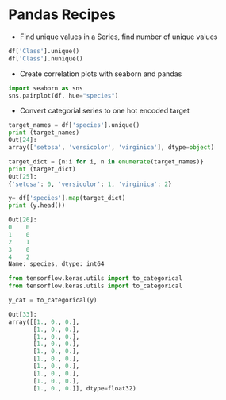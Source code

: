 # Pandas Recipes

* Find unique values in a Series, find number of unique values
```python
df['Class'].unique()
df['Class'].nunique()
```

* Create correlation plots with seaborn and pandas
```py
import seaborn as sns
sns.pairplot(df, hue="species")
```

* Convert categorial series to one hot encoded target
```py
target_names = df['species'].unique()
print (target_names)
Out[24]:
array(['setosa', 'versicolor', 'virginica'], dtype=object)

target_dict = {n:i for i, n in enumerate(target_names)}
print (target_dict)
Out[25]:
{'setosa': 0, 'versicolor': 1, 'virginica': 2}

y= df['species'].map(target_dict)
print (y.head())

Out[26]:
0    0
1    0
2    1
3    0
4    2
Name: species, dtype: int64

from tensorflow.keras.utils import to_categorical
from tensorflow.keras.utils import to_categorical

y_cat = to_categorical(y)

Out[33]:
array([[1., 0., 0.],
       [1., 0., 0.],
       [1., 0., 0.],
       [1., 0., 0.],
       [1., 0., 0.],
       [1., 0., 0.],
       [1., 0., 0.],
       [1., 0., 0.],
       [1., 0., 0.],
       [1., 0., 0.]], dtype=float32)
 ```
 
 
